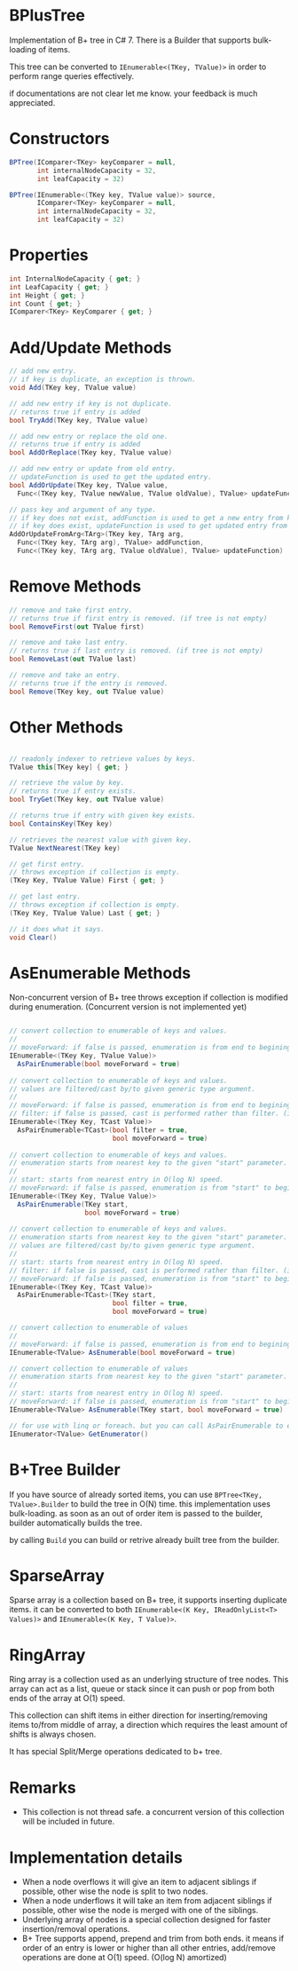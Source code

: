 # BPlusTree

Implementation of B+ tree in C# 7. There is a Builder that supports bulk-loading of items.

This tree can be converted to `IEnumerable<(TKey, TValue)>` in order to perform range queries effectively.

if documentations are not clear let me know. your feedback is much appreciated.

# Constructors

```c#
BPTree(IComparer<TKey> keyComparer = null, 
       int internalNodeCapacity = 32, 
       int leafCapacity = 32)

BPTree(IEnumerable<(TKey key, TValue value)> source, 
       IComparer<TKey> keyComparer = null, 
       int internalNodeCapacity = 32, 
       int leafCapacity = 32)
```

# Properties

```c#
int InternalNodeCapacity { get; }
int LeafCapacity { get; }
int Height { get; }
int Count { get; }
IComparer<TKey> KeyComparer { get; }
```

# Add/Update Methods

```c#
// add new entry. 
// if key is duplicate, an exception is thrown.
void Add(TKey key, TValue value)

// add new entry if key is not duplicate. 
// returns true if entry is added
bool TryAdd(TKey key, TValue value)

// add new entry or replace the old one. 
// returns true if entry is added
bool AddOrReplace(TKey key, TValue value)

// add new entry or update from old entry.
// updateFunction is used to get the updated entry.
bool AddOrUpdate(TKey key, TValue value, 
  Func<(TKey key, TValue newValue, TValue oldValue), TValue> updateFunction)

// pass key and argument of any type.
// if key does not exist, addFunction is used to get a new entry from key and argument.
// if key does exist, updateFunction is used to get updated entry from key, argument and old entry.
AddOrUpdateFromArg<TArg>(TKey key, TArg arg, 
  Func<(TKey key, TArg arg), TValue> addFunction, 
  Func<(TKey key, TArg arg, TValue oldValue), TValue> updateFunction)
```

# Remove Methods

```c#
// remove and take first entry.
// returns true if first entry is removed. (if tree is not empty)
bool RemoveFirst(out TValue first)

// remove and take last entry.
// returns true if last entry is removed. (if tree is not empty)
bool RemoveLast(out TValue last)

// remove and take an entry.
// returns true if the entry is removed.
bool Remove(TKey key, out TValue value)
```

# Other Methods

```c#

// readonly indexer to retrieve values by keys.
TValue this[TKey key] { get; }

// retrieve the value by key.
// returns true if entry exists.
bool TryGet(TKey key, out TValue value)

// returns true if entry with given key exists.
bool ContainsKey(TKey key)

// retrieves the nearest value with given key.
TValue NextNearest(TKey key) 

// get first entry.
// throws exception if collection is empty.
(TKey Key, TValue Value) First { get; }

// get last entry.
// throws exception if collection is empty.
(TKey Key, TValue Value) Last { get; }

// it does what it says.
void Clear()
```

# AsEnumerable Methods

Non-concurrent version of B+ tree throws exception if collection is modified during enumeration. (Concurrent version is not implemented yet)

```c#

// convert collection to enumerable of keys and values.
//
// moveForward: if false is passed, enumeration is from end to begining without copying the collection.
IEnumerable<(TKey Key, TValue Value)> 
  AsPairEnumerable(bool moveForward = true)
  
// convert collection to enumerable of keys and values. 
// values are filtered/cast by/to given generic type argument.
//
// moveForward: if false is passed, enumeration is from end to begining without copying the collection.
// filter: if false is passed, cast is performed rather than filter. (invalid casts throw exception)
IEnumerable<(TKey Key, TCast Value)> 
  AsPairEnumerable<TCast>(bool filter = true, 
                          bool moveForward = true)
                          
// convert collection to enumerable of keys and values. 
// enumeration starts from nearest key to the given "start" parameter.
//
// start: starts from nearest entry in O(log N) speed.
// moveForward: if false is passed, enumeration is from "start" to begining without copying the collection.
IEnumerable<(TKey Key, TValue Value)> 
  AsPairEnumerable(TKey start, 
                   bool moveForward = true)
                   
// convert collection to enumerable of keys and values.
// enumeration starts from nearest key to the given "start" parameter.
// values are filtered/cast by/to given generic type argument.
//
// start: starts from nearest entry in O(log N) speed.
// filter: if false is passed, cast is performed rather than filter. (invalid casts throw exception)
// moveForward: if false is passed, enumeration is from "start" to begining without copying the collection.
IEnumerable<(TKey Key, TCast Value)> 
  AsPairEnumerable<TCast>(TKey start, 
                          bool filter = true, 
                          bool moveForward = true)

// convert collection to enumerable of values
//
// moveForward: if false is passed, enumeration is from end to begining without copying the collection.
IEnumerable<TValue> AsEnumerable(bool moveForward = true)

// convert collection to enumerable of values
// enumeration starts from nearest key to the given "start" parameter.
//
// start: starts from nearest entry in O(log N) speed.
// moveForward: if false is passed, enumeration is from "start" to begining without copying the collection.
IEnumerable<TValue> AsEnumerable(TKey start, bool moveForward = true)

// for use with linq or foreach. but you can call AsPairEnumerable to enumerate keys as well.
IEnumerator<TValue> GetEnumerator()
```

# B+Tree Builder

If you have source of already sorted items, you can use `BPTree<TKey, TValue>.Builder` to build the tree in O(N) time. this implementation uses bulk-loading. as soon as an out of order item is passed to the builder, builder automatically builds the tree.

by calling `Build` you can build or retrive already built tree from the builder.

# SparseArray

Sparse array is a collection based on B+ tree, it supports inserting duplicate items. it can be converted to both `IEnumerable<(K Key, IReadOnlyList<T> Values)>` and `IEnumerable<(K Key, T Value)>`.

# RingArray

Ring array is a collection used as an underlying structure of tree nodes. This array can act as a list, queue or stack since it can push or pop from both ends of the array at O(1) speed.

This collection can shift items in either direction for inserting/removing items to/from middle of array, a direction which requires the least amount of shifts is always chosen.

It has special Split/Merge operations dedicated to b+ tree.

# Remarks

 - This collection is not thread safe. a concurrent version of this collection will be included in future.

# Implementation details

 - When a node overflows it will give an item to adjacent siblings if possible, other wise the node is split to two nodes.
 - When a node underflows it will take an item from adjacent siblings if possible, other wise the node is merged with one of the siblings.
 - Underlying array of nodes is a special collection designed for faster insertion/removal operations.
 - B+ Tree supports append, prepend and trim from both ends. it means if order of an entry is lower or higher than all other entries, add/remove operations are done at O(1) speed. (O(log N) amortized)
